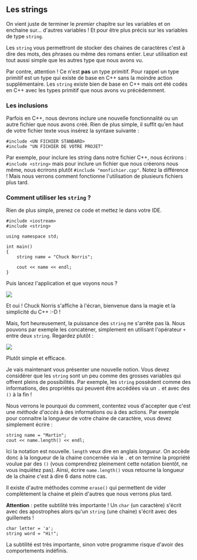 ## Les strings

On vient juste de terminer le *premier* chapitre sur les variables et on
enchaine sur... d'autres variables ! Et pour être plus précis sur les
variables de type ```string```.

Les ```string``` vous permettront de stocker des chaines de caractères c'est à
dire des mots, des phrases ou même des romans entier. Leur utilisation est
tout aussi simple que les autres type que nous avons vu.

Par contre, attention ! Ce n'est **pas** un type primitif. Pour rappel un type
primitif est un type qui existe de base en C++ sans la moindre action
supplémentaire. Les ```string``` existe bien de base en C++ mais ont été
codés en C++ avec les types primitif que nous avons vu précédemment.

### Les inclusions

Parfois en C++, nous devrons inclure une nouvelle fonctionnalité ou un autre
fichier que nous avons créé. Rien de plus simple, il suffit qu'en haut de votre
fichier texte vous insérez la syntaxe suivante :

    #include <UN FICHIER STANDARD>
    #include "UN FICHIER DE VOTRE PROJET"
    
Par exemple, pour inclure les string dans notre fichier C++, nous écrirons :
```#include <string>``` mais pour inclure un fichier que nous créerons nous
même, nous écrirons plutôt ```#include "monfichier.cpp"```. Notez la
différence ! Mais nous verrons comment fonctionne l'utilisation de plusieurs
fichiers plus tard.

### Comment utiliser les ```string``` ?

Rien de plus simple, prenez ce code et mettez le dans votre IDE.

    #include <iostream>
    #include <string>

    using namespace std;

    int main()
    {
        string name = "Chuck Norris";

        cout << name << endl;
    }
    
Puis lancez l'application et que voyons nous ?

![](Screenshot_2015-07-22_17-30-31.png)

Et oui ! Chuck Norris s'affiche à l'écran, bienvenue dans la magie et la
simplicité du C++ :-D !

Mais, fort heureusement, la puissance des ```string``` ne s'arrête pas là. Nous
pouvons par exemple les concaténer, simplement en utilisant l'opérateur ```+```
entre deux ```string```. Regardez plutôt :

![](Screenshot_2015-07-22_17-35-14.png)

Plutôt simple et efficace.

Je vais maintenant vous présenter une nouvelle notion. Vous devez considérer que
les ```string``` sont un peu comme des grosses variables qui offrent pleins de
possibilités. Par exemple, les ```string``` possèdent comme des informations,
des propriétés qui peuvent être accédées via un ```.``` et avec des ```()``` à la
fin !

Nous verrons le pourquoi du comment, contentez vous d'accepter que c'est une
*méthode d'accès* à des informations ou à des actions. Par exemple pour
connaitre la longueur de votre chaine de caractère, vous devez simplement écrire :

    string name = "Martin";
    cout << name.length() << endl;

Ici la notation est nouvelle. ```length``` veux dire en anglais *longueur*. On
accède donc à la longueur de la chaine concernée via le ```.``` et on termine
la propriété voulue par des ```()``` (vous comprendrez pleinement cette notation
bientôt, ne vous inquiètez pas). Ainsi, écrire ```name.length()``` vous retourne
la longueur de la chaine c'est à dire 6 dans notre cas.

Il existe d'autre méthodes comme ```erase()``` qui permettent de vider 
complètement la chaine et plein d'autres que nous verrons plus tard.

**Attention** : petite subtilité très importante ! Un ```char``` (un caractère)
s'écrit avec des apostrophes alors qu'un ```string``` (une chaine) s'écrit avec
des guillemets !

    char letter = 'a';
    string word = "Hi!";
    
La subtilité est très importante, sinon votre programme risque d'avoir des
comportements indéfinis.